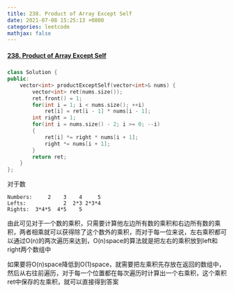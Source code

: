 ```yaml
---
title: 238. Product of Array Except Self
date: 2021-07-08 15:25:13 +0800
categories: leetcode
mathjax: false
---
```

#### [238. Product of Array Except Self](https://leetcode.com/problems/product-of-array-except-self/)

##### 
```c++
class Solution {
public:
    vector<int> productExceptSelf(vector<int>& nums) {
        vector<int> ret(nums.size());
        ret.front() = 1;
        for(int i = 1; i < nums.size(); ++i)
            ret[i] = ret[i - 1] * nums[i - 1];
        int right = 1;
        for(int i = nums.size() - 2; i >= 0; --i)
        {
            ret[i] *= right * nums[i + 1];
            right *= nums[i + 1];
        }
        return ret;
    }
};
```

对于数
```
Numbers:     2    3    4     5
Lefts:            2  2*3 2*3*4
Rights:  3*4*5  4*5    5      
```

由此可见对于一个数的乘积，只需要计算他左边所有数的乘积和右边所有数的乘积，两者相乘就可以获得除了这个数外的乘积，而对于每一位来说，左右乘积都可以通过O(n)的两次遍历来达到，O(n)space的算法就是把左右的乘积放到left和right两个数组中

如果要将O(n)space降低到O(1)space，就需要把左乘积先存放在返回的数组中，然后从右往前遍历，对于每一个位置都在每次遍历时计算出一个右乘积，这个乘积ret中保存的左乘积，就可以直接得到答案
